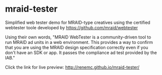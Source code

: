 # mraid-tester
Simplified web tester demo for MRAID-type creatives using the certified webtester toole developed by https://github.com/mraid/webtester

Using their own words, "MRAID WebTester is a community-driven tool to run MRAID ad units in a web environment. This provides a way to confirm that you are using the MRAID design specification correctly even if you don't have an SDK or app. It passes the compliance ad test provided by the IAB."

Click the link for live preview:
http://renemc.github.io/mraid-tester/
